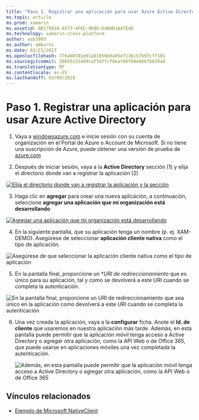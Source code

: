 ```yaml
---
title: "Paso 1. Registrar una aplicación para usar Azure Active Directory"
ms.topic: article
ms.prod: xamarin
ms.assetid: 0B17991A-4573-4F6C-9E86-D4B9D1A47E4D
ms.technology: xamarin-cross-platform
author: asb3993
ms.author: amburns
ms.date: 03/23/2017
ms.openlocfilehash: 776a60701e01a81856b0a85e7136c57b97cff101
ms.sourcegitcommit: 30055c534d9caf5dffcfdeafd6f08e666fb870a8
ms.translationtype: MT
ms.contentlocale: es-ES
ms.lasthandoff: 03/09/2018
---
```

# <a name="step-1-register-an-app-to-use-azure-active-directory"></a>Paso 1. Registrar una aplicación para usar Azure Active Directory

1. Vaya a [windowsazure.com](https://manage.windowsazure.com) e inicie sesión con su cuenta de organización en el Portal de Azure o Account de Microsoft. Si no tiene una suscripción de Azure, puede obtener una versión de prueba de [azure.com](http://www.azure.com)

2. Después de iniciar sesión, vaya a la **Active Directory** sección (1) y elija el directorio donde van a registrar la aplicación (2)

  [ ![](register-images/01.-active-directory-in-azure-portal-sml.jpg "Elija el directorio donde van a registrar la aplicación y la sección")](register-images/01.-active-directory-in-azure-portal.jpg#lightbox)

3. Haga clic en **agregar** para crear una nueva aplicación, a continuación, seleccione **agregar una aplicación que mi organización está desarrollando**

  [ ![](register-images/02.-add-new-application-sml.jpg "Agregar una aplicación que mi organización está desarrollando")](register-images/02.-add-new-application.jpg#lightbox)

4. En la siguiente pantalla, que su aplicación tenga un nombre (p. ej. XAM-DEMO).
  Asegúrese de seleccionar **aplicación cliente nativa** como el tipo de aplicación.

  ![](register-images/03.-app-name.jpg "Asegúrese de que seleccionar la aplicación cliente nativa como el tipo de aplicación")

5. En la pantalla final, proporcione un **URI de redireccionamiento* que es único para su aplicación, tal y como se devolverá a este URI cuando se completa la autenticación.

  ![](register-images/04.-app-redirect.jpg "En la pantalla final, proporcione un URI de redireccionamiento que sea único en la aplicación como devolverá a este URI cuando se completa la autenticación")

6. Una vez creada la aplicación, vaya a la **configurar** ficha. Anote el **Id. de cliente** que usaremos en nuestra aplicación más tarde. Además, en esta pantalla puede permitir que la aplicación móvil tenga acceso a Active Directory o agregar otra aplicación, como la API Web o de Office 365, que puede usarse en aplicaciones móviles una vez completada la autenticación.

    ![](register-images/05.-configure.jpg "Además, en esta pantalla puede permitir que la aplicación móvil tenga acceso a Active Directory o agregar otra aplicación, como la API Web o de Office 365")



## <a name="related-links"></a>Vínculos relacionados

- [Ejemplo de Microsoft NativeClient](https://github.com/AzureADSamples/NativeClient-MultiTarget-DotNet)
